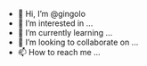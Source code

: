 - 👋 Hi, I’m @gingolo
- 👀 I’m interested in ...
- 🌱 I’m currently learning ...
- 💞️ I’m looking to collaborate on ...
- 📫 How to reach me ...

<!---
gingolo/gingolo is a ✨ special ✨ repository because its `README.md` (this file) appears on your GitHub profile.
You can click the Preview link to take a look at your changes.
--->
